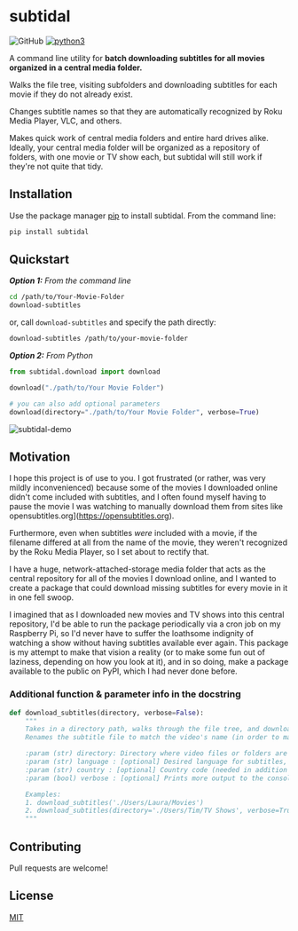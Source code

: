 # subtidal

![GitHub](https://img.shields.io/github/license/athena15/subtidal.svg)
[![python3](https://img.shields.io/badge/built%20with-Python%203-red.svg)](https://www.python.org/)

A command line utility for **batch downloading subtitles for all movies organized in a central media folder.**

Walks the file tree, visiting subfolders and downloading subtitles for each movie if they do not already exist.

Changes subtitle names so that they are automatically recognized by Roku Media Player, VLC, and others.

Makes quick work of central media folders and entire hard drives alike. Ideally, your central media folder will be organized as a repository of folders, with one movie or TV show each, but subtidal will still work if they're not quite that tidy.

## Installation

Use the package manager [pip](https://pip.pypa.io/en/stable/) to install subtidal. From the command line:

```bash
pip install subtidal
```

## Quickstart
***Option 1:** From the command line*

```bash
cd /path/to/Your-Movie-Folder
download-subtitles
```
or, call `download-subtitles` and specify the path directly:
```bash
download-subtitles /path/to/your-movie-folder
```

***Option 2:** From Python*

```python
from subtidal.download import download

download("./path/to/Your Movie Folder")

# you can also add optional parameters
download(directory="./path/to/Your Movie Folder", verbose=True)
```

![subtidal-demo](https://drive.google.com/uc?export=view&id=1MlJQrVGaocV80jZX5W7kYpjjH2xPWxDP)

## Motivation

I hope this project is of use to you. I got frustrated (or rather, was very mildly inconvenienced) because some of the movies I downloaded online didn't come included with subtitles, and I often found myself having to pause the movie I was watching to manually download them from sites like opensubtitles.org](https://opensubtitles.org).

Furthermore, even when subtitles *were* included with a movie, if the filename differed at all from the name of the movie, they weren't recognized by the Roku Media Player, so I set about to rectify that.

I have a huge, network-attached-storage media folder that acts as the central repository for all of the movies I download online, and I wanted to create a package that could download missing subtitles for every movie in it in one fell swoop.

I imagined that as I downloaded new movies and TV shows into this central repository, I'd be able to run the package periodically via a cron job on my Raspberry Pi, so I'd never have to suffer the loathsome indignity of watching a show without having subtitles available ever again. This package is my attempt to make that vision a reality (or to make some fun out of laziness, depending on how you look at it), and in so doing, make a package available to the public on PyPI, which I had never done before.

### Additional function & parameter info in the docstring

```python
def download_subtitles(directory, verbose=False):
    """
    Takes in a directory path, walks through the file tree, and downloads subtitles for any video files found.
    Renames the subtitle file to match the video's name (in order to make it compatible with Roku Media Player.)

    :param (str) directory: Directory where video files or folders are located.
    :param (str) language : [optional] Desired language for subtitles, expressed as a 3-letter ISO-639-3 code. Visit https://bit.ly/29fjNpm for a list of language codes.
    :param (str) country : [optional] Country code (needed in addition to language code for certain languages).
    :param (bool) verbose : [optional] Prints more output to the console.

    Examples:
    1. download_subtitles('./Users/Laura/Movies')
    2. download_subtitles(directory='./Users/Tim/TV Shows', verbose=True)
    """
```


## Contributing
Pull requests are welcome!

## License
[MIT](https://choosealicense.com/licenses/mit/)